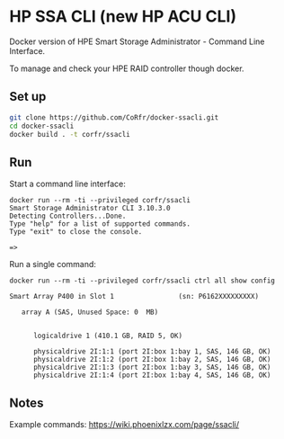 # HP SSA CLI (new HP ACU CLI) #

Docker version of HPE Smart Storage Administrator - Command Line Interface.

To manage and check your HPE RAID controller though docker.

## Set up ##

```bash
git clone https://github.com/CoRfr/docker-ssacli.git
cd docker-ssacli
docker build . -t corfr/ssacli
```

## Run ##

Start a command line interface:

```
docker run --rm -ti --privileged corfr/ssacli
Smart Storage Administrator CLI 3.10.3.0
Detecting Controllers...Done.
Type "help" for a list of supported commands.
Type "exit" to close the console.

=>
```

Run a single command:

```
docker run --rm -ti --privileged corfr/ssacli ctrl all show config

Smart Array P400 in Slot 1                (sn: P6162XXXXXXXXX)

   array A (SAS, Unused Space: 0  MB)


      logicaldrive 1 (410.1 GB, RAID 5, OK)

      physicaldrive 2I:1:1 (port 2I:box 1:bay 1, SAS, 146 GB, OK)
      physicaldrive 2I:1:2 (port 2I:box 1:bay 2, SAS, 146 GB, OK)
      physicaldrive 2I:1:3 (port 2I:box 1:bay 3, SAS, 146 GB, OK)
      physicaldrive 2I:1:4 (port 2I:box 1:bay 4, SAS, 146 GB, OK)

```

## Notes ##

Example commands: https://wiki.phoenixlzx.com/page/ssacli/
